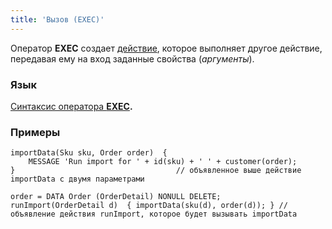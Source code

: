 ```yaml
---
title: 'Вызов (EXEC)'
---
```


Оператор **EXEC** создает [действие](Actions.md), которое выполняет другое действие, передавая ему на вход заданные свойства (*аргументы*).

### Язык

[Cинтаксис оператора **EXEC**](EXEC_operator.md)**.**

### Примеры

```lsf
importData(Sku sku, Order order)  {
    MESSAGE 'Run import for ' + id(sku) + ' ' + customer(order);
}                                    // объявленное выше действие importData с двумя параметрами

order = DATA Order (OrderDetail) NONULL DELETE;
runImport(OrderDetail d)  { importData(sku(d), order(d)); } // объявление действия runImport, которое будет вызывать importData
```


 
